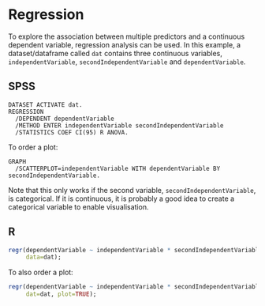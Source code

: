 # Regression

To explore the association between multiple predictors and a continuous dependent variable, regression analysis can be used. In this example, a dataset/dataframe called `dat` contains three continuous variables, `independentVariable`, `secondIndependentVariable` and `dependentVariable`.

## SPSS

```
DATASET ACTIVATE dat.
REGRESSION
  /DEPENDENT dependentVariable
  /METHOD ENTER independentVariable secondIndependentVariable
  /STATISTICS COEF CI(95) R ANOVA.
```

To order a plot:

```
GRAPH
  /SCATTERPLOT=independentVariable WITH dependentVariable BY secondIndependentVariable.
```

Note that this only works if the second variable, `secondIndependentVariable`, is categorical. If it is continuous, it is probably a good idea to create a categorical variable to enable visualisation.

## R

```r
regr(dependentVariable ~ independentVariable * secondIndependentVariable,
     data=dat);
```

To also order a plot:

```r
regr(dependentVariable ~ independentVariable * secondIndependentVariable,
     dat=dat, plot=TRUE);
```
